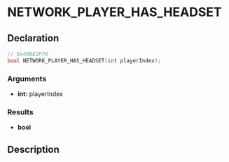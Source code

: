 # NETWORK_PLAYER_HAS_HEADSET

## Declaration
```cpp
// 0x408E2F70
bool NETWORK_PLAYER_HAS_HEADSET(int playerIndex);
```

### Arguments
- **int:** playerIndex

### Results
- **bool**

## Description
